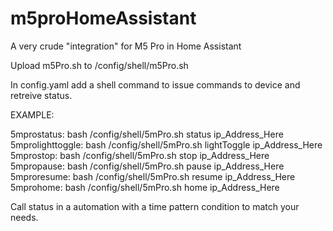 # m5proHomeAssistant
A very crude "integration" for M5 Pro in Home Assistant

Upload m5Pro.sh to /config/shell/m5Pro.sh

In config.yaml add a shell command to issue commands to device and retreive status.

EXAMPLE:

5mprostatus: bash /config/shell/5mPro.sh status ip_Address_Here
5mprolighttoggle: bash /config/shell/5mPro.sh lightToggle ip_Address_Here
5mprostop: bash /config/shell/5mPro.sh stop ip_Address_Here
5mpropause: bash /config/shell/5mPro.sh pause ip_Address_Here
5mproresume: bash /config/shell/5mPro.sh resume ip_Address_Here
5mprohome: bash /config/shell/5mPro.sh home ip_Address_Here

Call status in a automation with a time pattern condition to match your needs.
